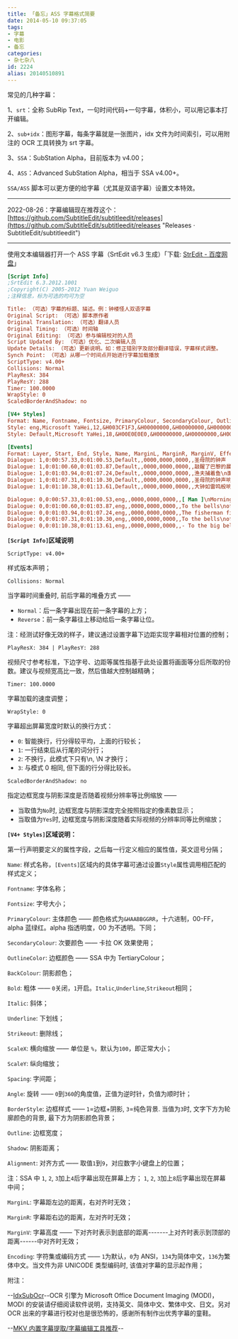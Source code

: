 ```yaml
---
title: 「备忘」ASS 字幕格式简要
date: 2014-05-10 09:37:05
tags:
- 字幕
- 电影
- 备忘
categories:
- 杂七杂八
id: 2224
alias: 20140510891
---
```


常见的几种字幕：

1、`srt`：全称 SubRip Text，一句时间代码+一句字幕，体积小，可以用记事本打开编辑。

<!-- more -->

2、`sub+idx`：图形字幕，每条字幕就是一张图片，idx 文件为时间索引，可以用附注的 OCR 工具转换为 srt 字幕。

3、`SSA`：SubStation Alpha，目前版本为 v4.00；

4、`ASS`：Advanced SubStation Alpha，相当于 SSA v4.00+。

`SSA/ASS` 脚本可以更方便的给字幕（尤其是双语字幕）设置文本特效。

------------------

2022-08-26：字幕编辑现在推荐这个：[https://github.com/SubtitleEdit/subtitleedit/releases](https://github.com/SubtitleEdit/subtitleedit/releases "Releases · SubtitleEdit/subtitleedit")

------------------

使用文本编辑器打开一个 ASS 字幕（SrtEdit v6.3 生成）「下载: [StrEdit - 百度网盘](http://url.cn/HVAs87 "StrEdit - 百度网盘")」

```ini
[Script Info]
;SrtEdit 6.3.2012.1001
;Copyright(C) 2005-2012 Yuan Weiguo
;注释信息，标为可选的均可为空

Title: （可选）字幕的标题、描述。例：钟楼怪人双语字幕
Original Script: （可选）脚本原作者
Original Translation: （可选）翻译人员
Original Timing: （可选）时间轴
Original Editing: （可选）参与编辑校对的人员
Script Updated By: （可选）优化、二次编辑人员
Update Details: （可选）更新说明。如：修正错别字及部分翻译错误，字幕样式调整。
Synch Point: （可选）从哪一个时间点开始进行字幕加载播放
ScriptType: v4.00+
Collisions: Normal
PlayResX: 384
PlayResY: 288
Timer: 100.0000
WrapStyle: 0
ScaledBorderAndShadow: no

[V4+ Styles]
Format: Name, Fontname, Fontsize, PrimaryColour, SecondaryColour, OutlineColour, BackColour, Bold, Italic, Underline, StrikeOut, ScaleX, ScaleY, Spacing, Angle, BorderStyle, Outline, Shadow, Alignment, MarginL, MarginR, MarginV, Encoding
Style: eng,Microsoft YaHei,12,&H003CF1F3,&H00000000,&H00000000,&H00000000,0,0,0,0,100,100,0,0,1,1,1,2,0,0,2,1
Style: Default,Microsoft YaHei,18,&H00E0E0E0,&H00000000,&H00000000,&H00000000,0,0,0,0,100,100,0,0,1,1,1,2,0,0,15,1

[Events]
Format: Layer, Start, End, Style, Name, MarginL, MarginR, MarginV, Effect, Text
Dialogue: 1,0:00:57.33,0:01:00.53,Default,,0000,0000,0000,,圣母院的钟声
Dialogue: 1,0:01:00.60,0:01:03.87,Default,,0000,0000,0000,,敲醒了巴黎的晨曦
Dialogue: 1,0:01:03.94,0:01:07.24,Default,,0000,0000,0000,,渔夫捕着鱼\n面包师烤着面包
Dialogue: 1,0:01:07.31,0:01:10.30,Default,,0000,0000,0000,,圣母院的钟声响起
Dialogue: 1,0:01:10.38,0:01:13.61,Default,,0000,0000,0000,,大钟如雷鸣般响彻云霄

Dialogue: 0,0:00:57.33,0:01:00.53,eng,,0000,0000,0000,,[ Man ]\nMorning in Paris\nThe city awakes
Dialogue: 0,0:01:00.60,0:01:03.87,eng,,0000,0000,0000,,To the bells\nof Notre Dame
Dialogue: 0,0:01:03.94,0:01:07.24,eng,,0000,0000,0000,,The fisherman fishes\nThe baker man bakes
Dialogue: 0,0:01:07.31,0:01:10.30,eng,,0000,0000,0000,,To the bells\nof Notre Dame
Dialogue: 0,0:01:10.38,0:01:13.61,eng,,0000,0000,0000,,- To the big bells\nas loud as the thunder\n- [ Bells Tolling ]
```

**`[Script Info]`区域说明**

`ScriptType: v4.00+`

样式版本声明；

`Collisions: Normal`

当字幕时间重叠时, 前后字幕的堆叠方式 ——

- `Normal`：后一条字幕出现在前一条字幕的上方；
- `Reverse`：前一条字幕往上移动给后一条字幕让位。

注：经测试好像无效的样子，建议通过设置字幕下边距实现字幕相对位置的控制；

`PlayResX: 384 | PlayResY: 288`

视频尺寸参考标准，下边字号、边距等属性指基于此处设置将画面等分后所取的份数。建议与视频宽高比一致，然后值越大控制越精确；

`Timer: 100.0000`

字幕加载的速度调整；

`WrapStyle: 0`

字幕超出屏幕宽度时默认的换行方式：

- `0`: 智能换行，行分得较平均，上面的行较长；
- `1`: 一行结束后从行尾的词分行；
- `2`: 不换行，此模式下只有\\n, \\N 才换行；
- `3`: 与模式 0 相同, 但下面的行分得比较长。

`ScaledBorderAndShadow: no`

指定边框宽度与阴影深度是否随着视频分辨率等比例缩放 ——

- 当取值为`No`时, 边框宽度与阴影深度完全按照指定的像素数显示；
- 当取值为`Yes`时, 边框宽度与阴影深度随着实际视频的分辨率同等比例缩放；

**`[V4+ Styles]`区域说明：**

第一行声明要定义的属性字段，之后每一行定义相应的属性值，英文逗号分隔；

`Name`: 样式名称，`[Events]`区域内的具体字幕可通过设置`Style`属性调用相匹配的样式定义；

`Fontname`: 字体名称；

`Fontsize`: 字号大小；

`PrimaryColour`: 主体颜色 —— 颜色格式为`&HAABBGGRR`，十六进制，00-FF，alpha 蓝绿红。alpha 指透明度，00 为不透明。下同；

`SecondaryColour`: 次要颜色 —— 卡拉 OK 效果使用；

`OutlineColor`: 边框颜色 —— SSA 中为 TertiaryColour；

`BackColour`: 阴影颜色；

`Bold`: 粗体 —— `0`关闭，`1`开启。`Italic`,`Underline`,`Strikeout`相同；

`Italic`: 斜体；

`Underline`: 下划线；

`Strikeout`: 删除线；

`ScaleX`: 横向缩放 —— 单位是 `%`，默认为`100`，即正常大小；

`ScaleY`: 纵向缩放；

`Spacing`: 字间距；

`Angle`: 旋转 —— `0`到`360`的角度值，正值为逆时针，负值为顺时针；

`BorderStyle`: 边框样式 —— `1`=边框+阴影, `3`=纯色背景. 当值为`3`时, 文字下方为轮廓颜色的背景, 最下方为阴影颜色背景；

`Outline`: 边框宽度；

`Shadow`: 阴影距离；

`Alignment`: 对齐方式 —— 取值`1`到`9`，对应数字小键盘上的位置；

注：SSA 中 `1`, `2`, `3`加上`4`后字幕出现在屏幕上方； `1`, `2`, `3`加上`8`后字幕出现在屏幕中间；

`MarginL`: 字幕距左边的距离，右对齐时无效；

`MarginR`: 字幕距右边的距离，左对齐时无效；

`MarginV`: 字幕高度 —— 下对齐时表示到底部的距离-------上对齐时表示到顶部的距离------中对齐时无效；

`Encoding`: 字符集或编码方式 —— `1`为默认，`0`为 ANSI，`134`为简体中文，`136`为繁体中文。当文件为非 UNICODE 类型编码时, 该值对字幕的显示起作用；

附注：

\--[IdxSubOcr](https://www.cnblogs.com/stronghorse/p/14594337.html "IdxSubOcr")--OCR 引擎为 Microsoft Office Document Imaging (MODI)，MODI 的安装请仔细阅读软件说明，支持英文、简体中文、繁体中文、日文。另对 OCR 出来的字幕进行校对也是很恐怖的，感谢所有制作出优秀字幕的童鞋。

\--[MKV 内置字幕提取/字幕编辑工具推荐](https://www.wdssmq.com/post/20120727734.html "MKV 内置字幕提取/字幕编辑工具推荐")--

